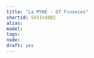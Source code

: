 ```yaml
---
title: "La MYNE - GT Finances"
shortid: Sk5Ind8BZ
alias: 
model: 
tags: 
node: 
draft: yes
--- 
```

 